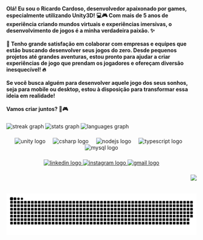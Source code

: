 <h4 align="left">Olá! Eu sou o Ricardo Cardoso, desenvolvedor apaixonado por games, especialmente utilizando Unity3D! 💻🎮 Com mais de 5 anos de experiência criando mundos virtuais e experiências imersivas, o desenvolvimento de jogos é a minha verdadeira paixão. ✨<br><br>💼 Tenho grande satisfação em colaborar com empresas e equipes que estão buscando desenvolver seus jogos do zero. Desde pequenos projetos até grandes aventuras, estou pronto para ajudar a criar experiências de jogo que prendam os jogadores e ofereçam diversão inesquecível! 🔥<br><br>Se você busca alguém para desenvolver aquele jogo dos seus sonhos, seja para mobile ou desktop, estou à disposição para transformar essa ideia em realidade!<br><br>Vamos criar juntos? 🚀🎮</h4>

###

<div align="left">
  <img src="https://streak-stats.demolab.com?user=rica-cardoso&locale=en&mode=daily&theme=dracula&hide_border=false&border_radius=5&order=3" height="150" alt="streak graph"  />
  <img src="https://github-readme-stats.vercel.app/api?username=rica-cardoso&hide_title=false&hide_rank=false&show_icons=true&include_all_commits=true&count_private=true&disable_animations=false&theme=dracula&locale=en&hide_border=false&order=1" height="150" alt="stats graph"  />
  <img src="https://github-readme-stats.vercel.app/api/top-langs?username=rica-cardoso&locale=en&hide_title=false&layout=compact&card_width=320&langs_count=5&theme=dracula&hide_border=false&order=2" height="196" alt="languages graph"  />
</div>

###

<div align="center">
  <img src="https://skillicons.dev/icons?i=unity" height="30" alt="unity logo"  />
  <img width="12" />
  <img src="https://cdn.jsdelivr.net/gh/devicons/devicon/icons/csharp/csharp-original.svg" height="30" alt="csharp logo"  />
  <img width="12" />
  <img src="https://skillicons.dev/icons?i=nodejs" height="30" alt="nodejs logo"  />
  <img width="12" />
  <img src="https://cdn.jsdelivr.net/gh/devicons/devicon/icons/typescript/typescript-original.svg" height="30" alt="typescript logo"  />
  <img width="12" />
  <img src="https://skillicons.dev/icons?i=mysql" height="30" alt="mysql logo"  />
</div>

###

<div align="center">
  <a href="https://www.linkedin.com/in/rica-cardoso/" target="_blank">
    <img src="https://img.shields.io/static/v1?message=LinkedIn&logo=linkedin&label=&color=0077B5&logoColor=white&labelColor=&style=for-the-badge" height="35" alt="linkedin logo"  />
  </a>
  <a href="https://www.instagram.com/ricardoso3d/" target="_blank">
    <img src="https://img.shields.io/static/v1?message=Instagram&logo=instagram&label=&color=E4405F&logoColor=white&labelColor=&style=for-the-badge" height="35" alt="instagram logo"  />
  </a>
  <a href="rick.duk@gmail.com" target="_blank">
    <img src="https://img.shields.io/static/v1?message=Gmail&logo=gmail&label=&color=D14836&logoColor=white&labelColor=&style=for-the-badge" height="35" alt="gmail logo"  />
  </a>
</div>

###

<img align="right" height="50" src="https://i.imgflip.com/65efzo.gif"  />

###

<img src="https://raw.githubusercontent.com/rica-cardoso/rica-cardoso/output/snake.svg" alt="Snake animation" />

###
